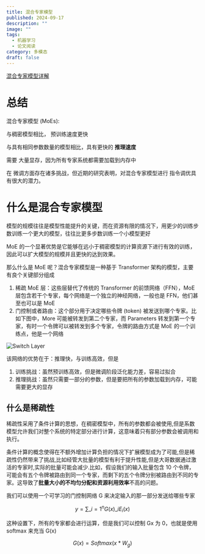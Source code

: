 ```yaml
---
title: 混合专家模型
published: 2024-09-17
description: ""
image: ""
tags:
  - 机器学习
  - 论文阅读
category: 多模态
draft: false
---
```


[混合专家模型详解](https://huggingface.co/blog/zh/moe)

# 总结

混合专家模型 (MoEs):

与稠密模型相比， 预训练速度更快

与具有相同参数数量的模型相比，具有更快的 **推理速度**

需要 大量显存，因为所有专家系统都需要加载到内存中

在 微调方面存在诸多挑战，但近期的研究表明，对混合专家模型进行 指令调优具有很大的潜力。

# 什么是混合专家模型

模型的规模往往是模型性能提升的关键，而在资源有限的情况下，用更少的训练步数训练一个更大的模型，往往比更多步数训练一个小模型更好

MoE 的一个显著优势是它能够在远小于稠密模型的计算资源下进行有效的训练，因此可以扩大模型的规模并且更快的达到效果。

那么什么是 MoE 呢？混合专家模型是一种基于 Transformer 架构的模型，主要有良个关键部分组成

1. 稀疏 MoE 层：这些层替代了传统的 Transformer 的前馈网络（FFN），MoE 层包含若干个专家，每个网络是一个独立的神经网络，一般也是 FFN，他们甚至也可以是 MoE
2. 门控制或者路由：这个部分用于决定哪些令牌 (token) 被发送到哪个专家。比如下图中，More 可能被转发到第二个专家，而 Parameters 转发到第一个专家，有时一个令牌可以被转发到多个专家，令牌的路由方式是 MoE 的一个训练点，他是一个网络

![Switch Layer](https://huggingface.co/datasets/huggingface/documentation-images/resolve/main/blog/moe/00_switch_transformer.png)

该网络的优势在于：推理快，与训练高效，但是

1. 训练挑战：虽然预训练高效，但是微调阶段泛化能力差，容易过拟合
2. 推理挑战：虽然只需要一部分的参数，但是要把所有的参数加载到内存，可能需要更大的显存

## 什么是稀疏性

稀疏性采用了条件计算的思想，在稠密模型中，所有的参数都会被使用,但是系数模型允许我们对整个系统的特定部分进行计算，这意味着只有部分参数会被调用和执行。

条件计算的概念使得在不额外增加计算负担的情况下扩展模型成为了可能,但是稀疏性仍然带来了挑战,比如经管大批量的模型有利于提升性能,但是大哥数据通过激活的专家时,实际的批量可能会减少.比如，假设我们的输入批量包含 10 个令牌， 可能会有五个令牌被路由到同一个专家，而剩下的五个令牌分别被路由到不同的专家。这导致了**批量大小的不均匀分配和资源利用效率**不高的问题。

我们可以使用一个可学习的门控制网络 G 来决定输入的那一部分发送给哪些专家

$$ y = \sum\_{i=1}^{n} G(x)\_i E_i(x) $$

这种设置下，所有的专家都会进行运算，但是我们可以控制 Gx 为 0，也就是使用 softmax 来充当 G(x)

$$G(x)=Softmax(x*W_g)$$

